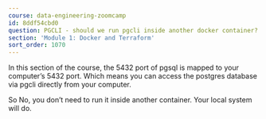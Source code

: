 ```yaml
---
course: data-engineering-zoomcamp
id: 8ddf54cbd0
question: PGCLI - should we run pgcli inside another docker container?
section: 'Module 1: Docker and Terraform'
sort_order: 1070
---
```


In this section of the course, the 5432 port of pgsql is mapped to your computer’s 5432 port. Which means you can access the postgres database via pgcli directly from your computer.

So No, you don’t need to run it inside another container. Your local system will do.

